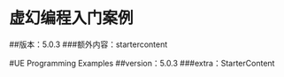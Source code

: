# 虚幻编程入门案例
##版本：5.0.3
###额外内容：startercontent

#UE Programming Examples
##version：5.0.3
###extra：StarterContent
